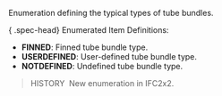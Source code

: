 Enumeration defining the typical types of tube bundles.

{ .spec-head}
Enumerated Item Definitions:

* **FINNED**: Finned tube bundle type.
* **USERDEFINED**: User-defined tube bundle type.
* **NOTDEFINED**: Undefined tube bundle type.

> HISTORY&nbsp; New enumeration in IFC2x2.
